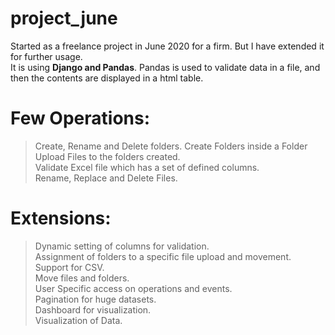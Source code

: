 # project_june
Started as a freelance project in June 2020 for a firm. But I have extended it for further usage. <br>It is using **Django and Pandas**. Pandas is used to validate data in a file, and then the contents are displayed in a html table. 

# Few Operations:
  > Create, Rename and Delete folders. Create Folders inside a Folder<br/>
  > Upload Files to the folders created.<br/>
  > Validate Excel file which has a set of defined columns.<br/>
  > Rename, Replace and Delete Files.<br/>

# Extensions:
  > Dynamic setting of columns for validation.<br/>
  > Assignment of folders to a specific file upload and movement.<br/>
  > Support for CSV.<br/>
  > Move files and folders.<br/>
  > User Specific access on operations and events.<br/>
  > Pagination for huge datasets.<br/>
  > Dashboard for visualization.<br/>
  > Visualization of Data.<br/>
